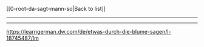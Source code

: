[[0-root-da-sagt-mann-so|Back to list]]

---
---

 https://learngerman.dw.com/de/etwas-durch-die-blume-sagen/l-18745487/lm